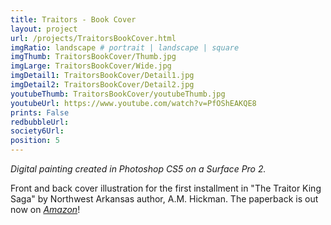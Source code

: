 ```yaml
---
title: Traitors - Book Cover
layout: project
url: /projects/TraitorsBookCover.html
imgRatio: landscape # portrait | landscape | square
imgThumb: TraitorsBookCover/Thumb.jpg
imgLarge: TraitorsBookCover/Wide.jpg
imgDetail1: TraitorsBookCover/Detail1.jpg
imgDetail2: TraitorsBookCover/Detail2.jpg
youtubeThumb: TraitorsBookCover/youtubeThumb.jpg
youtubeUrl: https://www.youtube.com/watch?v=PfOShEAKQE8
prints: False
redbubbleUrl: 
society6Url: 
position: 5
---
```


*Digital painting created in Photoshop CS5 on a Surface Pro 2.*

Front and back cover illustration for the first installment in "The Traitor King Saga" by Northwest Arkansas author, A.M. Hickman. The paperback is out now on [*Amazon*](http://alyssamay-art.tumblr.com/tagged/fan+art+fifteenth/)!
